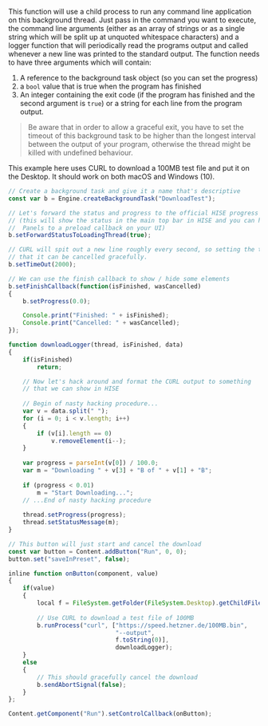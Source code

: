 This function will use a child process to run any command line application on this background thread. Just pass in the command you want to execute, the command line arguments (either as an array of strings or as a single string which will be split up at unquoted whitespace characters) and a logger function that will periodically read the programs output and called whenever a new line was printed to the standard output. The function needs to have three arguments which will contain:

1. A reference to the background task object (so you can set the progress)
2. a `bool` value that is true when the program has finished
3. An integer containing the exit code (if the program has finished and the second argument is `true`) or a string for each line from the program output.

> Be aware that in order to allow a graceful exit, you have to set the timeout of this background task to be higher than the longest interval between the output of your program, otherwise the thread might be killed with undefined behaviour.

This example here uses CURL to download a 100MB test file and put it on the Desktop. It should work on both macOS and Windows (10).

```javascript
// Create a background task and give it a name that's descriptive
const var b = Engine.createBackgroundTask("DownloadTest");

// Let's forward the status and progress to the official HISE progress system
// (this will show the status in the main top bar in HISE and you can hook up
//  Panels to a preload callback on your UI)
b.setForwardStatusToLoadingThread(true);

// CURL will spit out a new line roughly every second, so setting the timeout to 2 seconds will ensure 
// that it can be cancelled gracefully.
b.setTimeOut(2000);

// We can use the finish callback to show / hide some elements
b.setFinishCallback(function(isFinished, wasCancelled)
{
	b.setProgress(0.0);

	Console.print("Finished: " + isFinished);
	Console.print("Cancelled: " + wasCancelled);
});

function downloadLogger(thread, isFinished, data)
{
	if(isFinished)
		return;

	// Now let's hack around and format the CURL output to something
	// that we can show in HISE
	
	// Begin of nasty hacking procedure...
	var v = data.split(" ");
	for (i = 0; i < v.length; i++) 
	{
	    if (v[i].length == 0)
	        v.removeElement(i--);
	}
	
	var progress = parseInt(v[0]) / 100.0;
	var m = "Downloading " + v[3] + "B of " + v[1] + "B";
	
	if (progress < 0.01) 
		m = "Start Downloading...";
	// ...End of nasty hacking procedure
	
	thread.setProgress(progress);	
	thread.setStatusMessage(m);
}

// This button will just start and cancel the download
const var button = Content.addButton("Run", 0, 0);
button.set("saveInPreset", false);

inline function onButton(component, value)
{
	if(value)
	{
		local f = FileSystem.getFolder(FileSystem.Desktop).getChildFile("testfile.dat");
		
		// Use CURL to download a test file of 100MB
		b.runProcess("curl", ["https://speed.hetzner.de/100MB.bin",
							  "--output", 
							  f.toString(0)], 
							  downloadLogger);
	}
	else
	{
		// This should gracefully cancel the download
		b.sendAbortSignal(false);
	}
};

Content.getComponent("Run").setControlCallback(onButton);
```